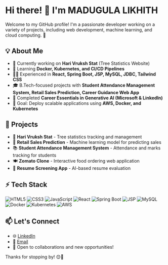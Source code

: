 # Hi there! 👋 I'm MADUGULA LIKHITH

Welcome to my GitHub profile! I'm a passionate developer working on a variety of projects, including web development, machine learning, and cloud computing. 🚀

## 💡 About Me
- 🔭 Currently working on **Hari Vruksh Stat** (Tree Statistics Website)
- 🌱 Learning **Docker, Kubernetes, and CI/CD Pipelines**
- 👨‍💻 Experienced in **React, Spring Boot, JSP, MySQL, JDBC, Tailwind CSS**
- 🎓 B.Tech-focused projects with **Student Attendance Management System, Retail Sales Prediction, Career Guidance Web App**
- 📜 Completed **Career Essentials in Generative AI (Microsoft & LinkedIn)**
- 🎯 Goal: Deploy scalable applications using **AWS, Docker, and Kubernetes**

## 🔗 Projects
- 🌳 **Hari Vruksh Stat** - Tree statistics tracking and management
- 🛒 **Retail Sales Prediction** - Machine learning model for predicting sales
- 📚 **Student Attendance Management System** - Attendance and marks tracking for students
- 🍽 **Zomato Clone** - Interactive food ordering web application
- 💼 **Resume Screening App** - AI-based resume evaluation

## ⚡ Tech Stack

![HTML5](https://img.shields.io/badge/HTML5-%23E34F26.svg?&style=flat&logo=html5&logoColor=white)
![CSS3](https://img.shields.io/badge/CSS3-%231572B6.svg?&style=flat&logo=css3&logoColor=white)
![JavaScript](https://img.shields.io/badge/JavaScript-%23F7DF1E.svg?&style=flat&logo=javascript&logoColor=black)
![React](https://img.shields.io/badge/React-%2361DAFB.svg?&style=flat&logo=react&logoColor=black)
![Spring Boot](https://img.shields.io/badge/Spring%20Boot-%236DB33F.svg?&style=flat&logo=spring&logoColor=white)
![JSP](https://img.shields.io/badge/JSP-%23F44336.svg?&style=flat&logo=java&logoColor=white)
![MySQL](https://img.shields.io/badge/MySQL-%234479A1.svg?&style=flat&logo=mysql&logoColor=white)
![Docker](https://img.shields.io/badge/Docker-%232496ED.svg?&style=flat&logo=docker&logoColor=white)
![Kubernetes](https://img.shields.io/badge/Kubernetes-%23326CE5.svg?&style=flat&logo=kubernetes&logoColor=white)
![AWS](https://img.shields.io/badge/AWS-%23FF9900.svg?&style=flat&logo=amazon-aws&logoColor=white)

## 📫 Let's Connect
- 🌐 [LinkedIn](https://linkedin.com/in/your-profile)
- 📧 [Email](mailto:your-email@example.com)
- 💬 Open to collaborations and new opportunities!

Thanks for stopping by! 😊🚀

